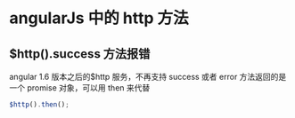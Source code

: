 # angularJs 中的 http 方法

## $http().success 方法报错

angular 1.6 版本之后的$http 服务，不再支持 success 或者 error 方法返回的是一个 promise 对象，可以用 then 来代替

```js
$http().then();
```
